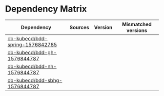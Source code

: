 # Dependency Matrix

Dependency | Sources | Version | Mismatched versions
---------- | ------- | ------- | -------------------
[cb-kubecd/bdd-spring-1576842785](https://github.com/cb-kubecd/bdd-spring-1576842785.git) |  | []() | 
[cb-kubecd/bdd-gh-1576844787](https://github.com/cb-kubecd/bdd-gh-1576844787.git) |  | []() | 
[cb-kubecd/bdd-nh-1576844787](https://github.com/cb-kubecd/bdd-nh-1576844787.git) |  | []() | 
[cb-kubecd/bdd-sbhg-1576844787](https://github.com/cb-kubecd/bdd-sbhg-1576844787.git) |  | []() | 
